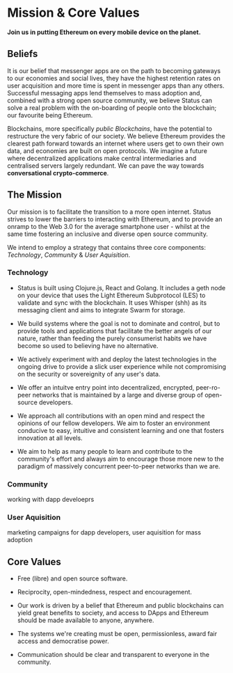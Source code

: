 # Mission & Core Values

**Join us in putting Ethereum on every mobile device on the planet.**

## Beliefs

It is our belief that messenger apps are on the path to becoming gateways to our economies and social lives, they have the highest retention rates on user acquisition and more time is spent in messenger apps than any others. Successful messaging apps lend themselves to mass adoption and, combined with a strong open source community, we believe Status can solve a real problem with the on-boarding of people onto the blockchain; our favourite being Ethereum.  

Blockchains, more specifically *public Blockchains*, have the potential to restructure the very fabric of our society. We believe Ethereum provides the clearest path forward towards an internet where users get to own their own data, and economies are built on open protocols. We imagine a future where decentralized applications make central intermediaries and centralised servers largely redundant. We can pave the way towards **conversational crypto-commerce**.  

## The Mission

Our mission is to facilitate the transition to a more open internet. Status strives to lower the barriers to interacting with Ethereum, and to provide an onramp to the Web 3.0 for the average smartphone user - whilst at the same time fostering an inclusive and diverse open source community.

We intend to employ a strategy that contains three core components: *Technology*, *Community* & *User Aquisition*.

### Technology

- Status is built using Clojure.js, React and Golang. It includes a geth node on your device that uses the Light Ethereum Subprotocol (LES) to validate and sync with the blockchain. It uses Whisper (shh) as its messaging client and aims to integrate Swarm for storage.

- We build systems where the goal is not to dominate and control, but to provide tools and applications that facilitate the better angels of our nature, rather than feeding the purely consumerist habits we have become so used to believing have no alternative.  

- We actively experiment with and deploy the latest technologies in the ongoing drive to provide a slick user experience while not compromising on the security or sovereignity of any user's data.

- We offer an intuitve entry point into decentralized, encrypted, peer-ro-peer networks that is maintained by a large and diverse group of open-source developers.

- We approach all contributions with an open mind and respect the opinions of our fellow developers. We aim to foster an environment conducive to easy, intuitive and consistent learning and one that fosters innovation at all levels.

- We aim to help as many people to learn and contribute to the community's effort and always aim to encourage those more new to the paradigm of massively concurrent peer-to-peer networks than we are.

### Community

working with dapp develoeprs

### User Aquisition

marketing campaigns for dapp developers, user aquisition for mass adoption

## Core Values

- Free (libre) and open source software.

- Reciprocity, open-mindedness, respect and encouragement.

- Our work is driven by a belief that Ethereum and public blockchains can yield great benefits to society, and access to DApps and Ethereum should be made available to anyone, anywhere.

- The systems we're creating must be open, permissionless, award fair access and democratise power.

- Communication should be clear and transparent to everyone in the community.

